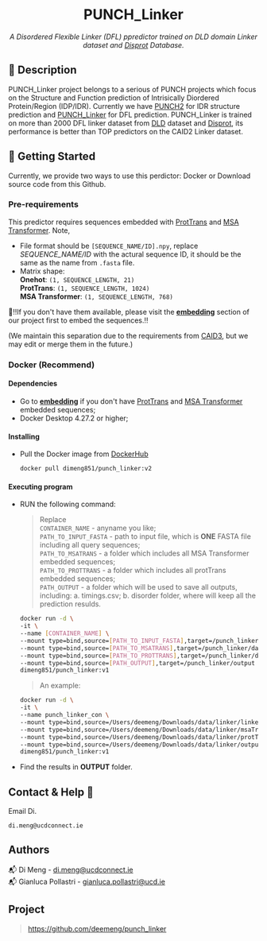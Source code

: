 <h1 align="center">PUNCH_Linker</h1>
<p align="center"><i>A Disordered Flexible Linker (DFL) ppredictor trained on DLD domain Linker dataset and <a href="https://disprot.org/">Disprot</a> Database.</i></p>

## 📝 Description
PUNCH_Linker project belongs to a serious of PUNCH projects which focus on the Structure and Function prediction of Intrisically Diordered Protein/Region (IDP/IDR).
Currently we have <a href="https://disprot.org/">PUNCH2</a> for IDR structure prediction and <a href="https://disprot.org/">PUNCH_Linker</a> for DFL prediction.
PUNCH_Linker is trained on more than 2000 DFL linker dataset from <a href="https://disprot.org/">DLD</a> dataset and <a href="https://disprot.org/">Disprot</a>, its performance is better than TOP predictors on the CAID2 Linker dataset.

## 🐣 Getting Started
Currently, we provide two ways to use this perdictor: Docker or Download source code from this Github.
### Pre-requirements
This predictor requires sequences embedded with [ProtTrans](https://github.com/agemagician/ProtTrans) and [MSA Transformer](https://github.com/facebookresearch/esm).
Note, 
* File format should be `[SEQUENCE_NAME/ID].npy`, replace *SEQUENCE_NAME/ID* with the actural sequence ID, it should be the same as the name from `.fasta` file.
* Matrix shape: \
  **Onehot**: `(1, SEQUENCE_LENGTH, 21)` \
  **ProtTrans**: `(1, SEQUENCE_LENGTH, 1024)` \
  **MSA Transformer**: `(1, SEQUENCE_LENGTH, 768)`

📣‼️If you don't have them available, please visit the **[embedding](https://github.com/deemeng/embedding)** section of our project first to embed the sequences.‼️

(We maintain this separation due to the requirements from [CAID3](https://caid.idpcentral.org/challenge), but we may edit or merge them in the future.)
### Docker (Recommend)
#### Dependencies
* Go to **[embedding](https://github.com/deemeng/embedding)** if you don't have [ProtTrans](https://github.com/agemagician/ProtTrans) and [MSA Transformer](https://github.com/facebookresearch/esm) embedded sequences;
* Docker Desktop 4.27.2 or higher;
#### Installing
* Pull the Docker image from  <a href="https://hub.docker.com/repository/docker/dimeng851/punch_linker/tags">DockerHub</a>
  ```sh
  docker pull dimeng851/punch_linker:v2
  ```

#### Executing program
* RUN the following command:
  >Replace \
  >`CONTAINER_NAME` - anyname you like; \
  >`PATH_TO_INPUT_FASTA` - path to input file, which is **ONE** FASTA file including all query sequences; \
  >`PATH_TO_MSATRANS` - a folder which includes all MSA Transformer embedded sequences; \
  >`PATH_TO_PROTTRANS` - a folder which includes all protTrans embedded sequences; \
  >`PATH_OUTPUT` - a folder which will be used to save all outputs, including: a. timings.csv; b. disorder folder, where will keep all the prediction resulds.
  ```sh
  docker run -d \
  -it \
  --name [CONTAINER_NAME] \
  --mount type=bind,source=[PATH_TO_INPUT_FASTA],target=/punch_linker/data/input.fasta \
  --mount type=bind,source=[PATH_TO_MSATRANS],target=/punch_linker/data/msaTrans \
  --mount type=bind,source=[PATH_TO_PROTTRANS],target=/punch_linker/data/protTrans \
  --mount type=bind,source=[PATH_OUTPUT],target=/punch_linker/output \
  dimeng851/punch_linker:v1
  ```
  > 
  >An example:
  ```sh
  docker run -d \
  -it \
  --name punch_linker_con \
  --mount type=bind,source=/Users/deemeng/Downloads/data/linker/linker.fasta,target=/punch_linker/data/input.fasta \
  --mount type=bind,source=/Users/deemeng/Downloads/data/linker/msaTrans,target=/punch_linker/data/msaTrans \
  --mount type=bind,source=/Users/deemeng/Downloads/data/linker/protTrans,target=/punch_linker/data/protTrans \
  --mount type=bind,source=/Users/deemeng/Downloads/data/linker/output,target=/punch_linker/output \
  dimeng851/punch_linker:v1
  ```
* Find the results in **OUTPUT** folder.

## Contact & Help 📩

Email Di.
```
di.meng@ucdconnect.ie
```

## Authors
📬 Di Meng - di.meng@ucdconnect.ie \
📬 Gianluca Pollastri - gianluca.pollastri@ucd.ie 

## Project
>https://github.com/deemeng/punch_linker
